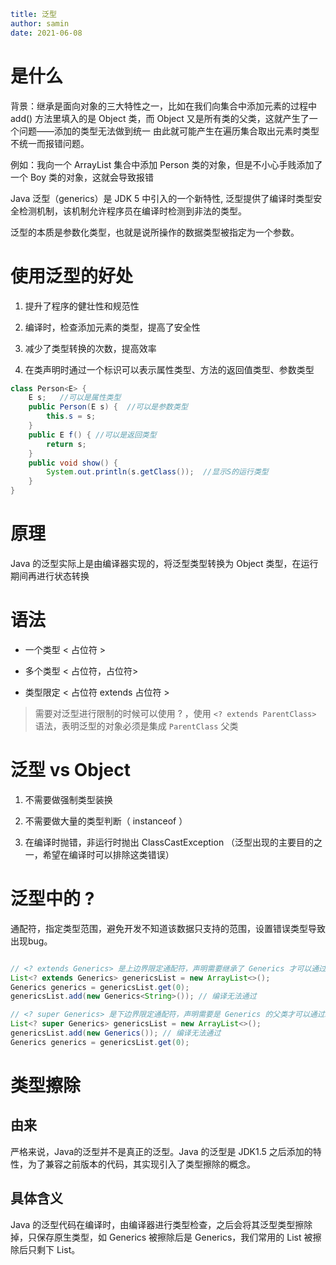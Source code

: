 ```yaml
title: 泛型
author: samin
date: 2021-06-08
```

# 是什么

背景：继承是面向对象的三大特性之一，比如在我们向集合中添加元素的过程中 add() 方法里填入的是 Object 类，而 Object 又是所有类的父类，这就产生了一个问题——添加的类型无法做到统一 由此就可能产生在遍历集合取出元素时类型不统一而报错问题。

例如：我向一个 ArrayList 集合中添加 Person 类的对象，但是不小心手贱添加了一个 Boy 类的对象，这就会导致报错

Java 泛型（generics）是 JDK 5 中引入的一个新特性, 泛型提供了编译时类型安全检测机制，该机制允许程序员在编译时检测到非法的类型。

泛型的本质是参数化类型，也就是说所操作的数据类型被指定为一个参数。

# 使用泛型的好处

1. 提升了程序的健壮性和规范性

2. 编译时，检查添加元素的类型，提高了安全性

3. 减少了类型转换的次数，提高效率

4. 在类声明时通过一个标识可以表示属性类型、方法的返回值类型、参数类型

```java
class Person<E> {
    E s;   //可以是属性类型
    public Person(E s) {  //可以是参数类型
        this.s = s;
    }
    public E f() { //可以是返回类型
        return s;
    }
    public void show() {
        System.out.println(s.getClass());  //显示S的运行类型
    }
}
```

# 原理

Java 的泛型实际上是由编译器实现的，将泛型类型转换为 Object 类型，在运行期间再进行状态转换

# 语法

- 一个类型
  < 占位符 >

- 多个类型
  < 占位符，占位符>

- 类型限定
  < 占位符 extends 占位符 >

> 需要对泛型进行限制的时候可以使用 ? ，使用 `<? extends ParentClass>` 语法，表明泛型的对象必须是集成 `ParentClass` 父类

# 泛型 vs Object

1. 不需要做强制类型装换

2. 不需要做大量的类型判断（ instanceof ）

3. 在编译时抛错，非运行时抛出 ClassCastException （泛型出现的主要目的之一，希望在编译时可以排除这类错误）

# 泛型中的 ?

通配符，指定类型范围，避免开发不知道该数据只支持的范围，设置错误类型导致出现bug。

```java

// <? extends Generics> 是上边界限定通配符，声明需要继承了 Generics 才可以通过编译
List<? extends Generics> genericsList = new ArrayList<>();
Generics generics = genericsList.get(0);
genericsList.add(new Generics<String>()); // 编译无法通过

// <? super Generics> 是下边界限定通配符，声明需要是 Generics 的父类才可以通过编译
List<? super Generics> genericsList = new ArrayList<>();
genericsList.add(new Generics()); // 编译无法通过
Generics generics = genericsList.get(0);
```

# 类型擦除

## 由来

严格来说，Java的泛型并不是真正的泛型。Java 的泛型是 JDK1.5 之后添加的特性，为了兼容之前版本的代码，其实现引入了类型擦除的概念。

## 具体含义

Java 的泛型代码在编译时，由编译器进行类型检查，之后会将其泛型类型擦除掉，只保存原生类型，如 Generics<Long> 被擦除后是
Generics，我们常用的 List<String> 被擦除后只剩下 List。